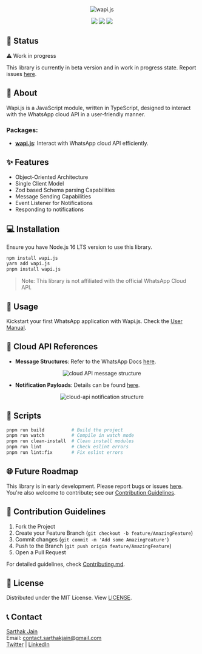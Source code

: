 <p align="center">
  <img src="https://www.wapijs.co/logo.png" alt="wapi.js">
</p>

<p align="center">
  <a href=""><img src="https://img.shields.io/badge/node.js-6DA55F?style=for-the-badge&logo=node.js&logoColor=white"></a>
  <a href="https://www.npmjs.com/package/@whatsappjs/Wapi.js"><img src="https://img.shields.io/badge/NPM-%23000000.svg?style=for-the-badge&logo=npm&logoColor=white"></a>
  <a href=""><img src="https://img.shields.io/badge/typescript-%23007ACC.svg?style=for-the-badge&logo=typescript&logoColor=white"></a>
</p>

## 📌 Status

:warning: Work in progress

This library is currently in beta version and in work in progress state. Report issues [here](https://github.com/sarthakjdev/wapi.js/issues).

## 📖 About

Wapi.js is a JavaScript module, written in TypeScript, designed to interact with the WhatsApp cloud API in a user-friendly manner.

### Packages:

- [**wapi.js**]('/packages/wapi.js'): Interact with WhatsApp cloud API efficiently.

## ✨ Features

- Object-Oriented Architecture
- Single Client Model
- Zod based Schema parsing Capabilities
- Message Sending Capabilities
- Event Listener for Notifications
- Responding to notifications

## 💻 Installation

Ensure you have Node.js 16 LTS version to use this library.

```sh
npm install wapi.js
yarn add wapi.js
pnpm install wapi.js
```

> Note: This library is not affiliated with the official WhatsApp Cloud API.

## 🚀 Usage

Kickstart your first WhatsApp application with Wapi.js. Check the [User Manual](./USER_MANUAL.md).

## 🔗 Cloud API References

- **Message Structures**: Refer to the WhatsApp Docs [here](https://developers.facebook.com/docs/whatsapp/cloud-api/reference/messages).

<p align="center">
  <img src="https://media.discordapp.net/attachments/1034852580091777034/1042099563063947304/image.png?width=720&height=473" alt="cloud API message structure">
</p>

- **Notification Payloads**: Details can be found [here](https://developers.facebook.com/docs/whatsapp/cloud-api/webhooks/components).

<p align="center">
  <img src="https://media.discordapp.net/attachments/1034852580091777034/1046371179163828264/notification_payload.png?width=720&height=434" alt="cloud-api notification structure">
</p>

## 🧰 Scripts

```sh
pnpm run build          # Build the project
pnpm run watch          # Compile in watch mode
pnpm run clean-install  # Clean install modules
pnpm run lint           # Check eslint errors
pnpm run lint:fix       # Fix eslint errors
```

## 🌐 Future Roadmap

This library is in early development. Please report bugs or issues [here](#). You're also welcome to contribute; see our [Contribution Guidelines](#contribution-guidelines).

## 🤝 Contribution Guidelines

1. Fork the Project
2. Create your Feature Branch (`git checkout -b feature/AmazingFeature`)
3. Commit changes (`git commit -m 'Add some AmazingFeature'`)
4. Push to the Branch (`git push origin feature/AmazingFeature`)
5. Open a Pull Request

For detailed guidelines, check [Contributing.md](./CONTRIBUTING.md).

## 📜 License

Distributed under the MIT License. View [LICENSE](./LICENSE).

## 📞 Contact

[Sarthak Jain](https://sarthakjdev.com)  
Email: contact.sarthakjain@gmail.com  
[Twitter](https://twitter.com/sarthakjdev) | [LinkedIn](https://www.linkedin.com/in/sarthakjdev)
